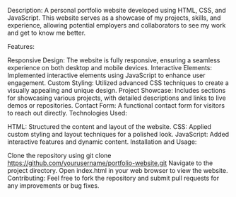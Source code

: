 Description: A personal portfolio website developed using HTML, CSS, and JavaScript. This website serves as a showcase of my projects, skills, and experience, allowing potential employers and collaborators to see my work and get to know me better.

Features:

Responsive Design: The website is fully responsive, ensuring a seamless experience on both desktop and mobile devices.
Interactive Elements: Implemented interactive elements using JavaScript to enhance user engagement.
Custom Styling: Utilized advanced CSS techniques to create a visually appealing and unique design.
Project Showcase: Includes sections for showcasing various projects, with detailed descriptions and links to live demos or repositories.
Contact Form: A functional contact form for visitors to reach out directly.
Technologies Used:

HTML: Structured the content and layout of the website.
CSS: Applied custom styling and layout techniques for a polished look.
JavaScript: Added interactive features and dynamic content.
Installation and Usage:

Clone the repository using git clone https://github.com/yourusername/portfolio-website.git
Navigate to the project directory.
Open index.html in your web browser to view the website.
Contributing: Feel free to fork the repository and submit pull requests for any improvements or bug fixes.
